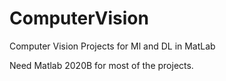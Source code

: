# ComputerVision
Computer Vision Projects for Ml and DL in MatLab

Need Matlab 2020B for most of the projects. 
